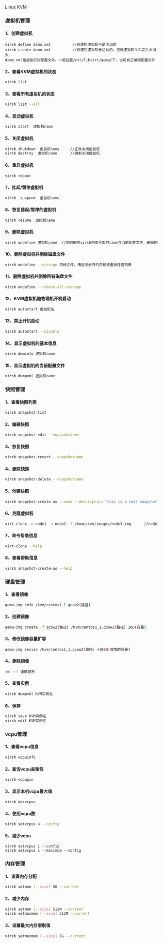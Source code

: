 Linux KVM
<a name="7JW3q"></a>
### 虚拟机管理
<a name="K4BRO"></a>
#### 1、创建虚拟机
```
virsh define damo.xml          //创建的虚拟机不是活动的
virsh create damo.xml          //创建的虚拟机是活动的，但是虚拟机关机之后会消失
damo.xml是虚拟机的配置文件，一般位置/etc/libvirt/qemu/下，也可自己编辑配置文件
```
<a name="08JSN"></a>
#### 2、查看KVM虚拟机的状态
```bash
virsh list
```
<a name="0a3fk"></a>
#### 3、查看所有虚拟机的状态
```bash
virsh list --all
```
<a name="Vwa4a"></a>
#### 4、启动虚拟机
```bash
virsh start  虚拟机name
```
<a name="idXE9"></a>
#### 5、关闭虚拟机
```bash
virsh shutdown  虚拟机name     //正常关闭虚拟机
virsh destroy  虚拟机name      //强制关闭虚拟机
```
<a name="GBbtY"></a>
#### 6、重启虚拟机
```bash
virsh reboot
```
<a name="D94ZZ"></a>
#### 7、挂起/暂停虚拟机
```bash
virsh  suspend  虚拟机name
```
<a name="KBP2i"></a>
#### 8、恢复挂起/暂停的虚拟机
```bash
virsh resume  虚拟机name
```
<a name="gcFKn"></a>
#### 9、删除虚拟机
```bash
virsh undefine 虚拟机name  //同时删除virsh列表里面的name与当前配置文件，删除的虚拟机必须是不活动的
```
<a name="UycBd"></a>
#### 10、删除虚拟机并删除磁盘文件
```bash
virsh undefine --storage 目标文件，用逗号分开的目标或者源路径列表
```
<a name="2e75q"></a>
#### 11、删除虚拟机并删除所有磁盘文件
```bash
virsh undefine --remove-all-storage
```
<a name="loloF"></a>
#### 12、KVM虚拟机随物理机开机启动
```bash
virsh autostart 虚拟机名
```
<a name="zX1Zl"></a>
#### 13、禁止开机启动
```bash
virsh autostart --disable
```
<a name="EZo1B"></a>
#### 14、显示虚拟机的基本信息
```bash
virsh dominfo 虚拟机name
```
<a name="QxvUb"></a>
#### 15、显示虚拟机的当前配置文件
```bash
virsh dumpxml 虚拟机name
```
<a name="79uVW"></a>
### 快照管理
<a name="dZCb3"></a>
#### 1、查看快照列表
```bash
virsh snapshot-list
```
<a name="iB0ov"></a>
#### 2、编辑快照
```bash
virsh snapshot-edit --snapshotname
```
<a name="PyITX"></a>
#### 3、恢复快照
```bash
virsh snapshot-revert --snapshotname
```
<a name="df7b572c"></a>
#### 4、删除快照
```bash
virsh snapshot-delete --snapshotname
```
<a name="w1K6s"></a>
#### 5、创建快照
```bash
virsh snapshot-create-as --name --description "this is a test snapshot"
```
<a name="3E6S2"></a>
#### 6、克隆虚拟机
```bash
virt-clone -o node1 -n node2 -f /home/kvm/images/node3.img      //node1是需要克隆的虚拟机，node2是克隆之后的虚拟机name，/home/kvm/images/是克隆的镜像的存储位置，node3.img 是镜像的名称与格式
```
<a name="Fs89V"></a>
#### 7、命令帮助信息
```bash
virt-clone --help
```
<a name="2OO7V"></a>
#### 8、查看帮助信息
```bash
virsh snapshot-create-as --help
```
<a name="wvRHJ"></a>
### 硬盘管理
<a name="OksZr"></a>
#### 1、查看镜像
```bash
qemu-img info /kvm/centos1_1.qcow2(路径)
```
<a name="4KjKc"></a>
#### 2、创建镜像
```bash
qemu-img create -f qcow2(格式) /kvm/centos1_1.qcow2(路径) 20G(容量)
```
<a name="eXeHB"></a>
#### 3、修改镜像容量扩容
```bash
qemu-img resize /kvm/centos1_1.qcow2(路径) +100G(增加的容量)
```
<a name="OpDbL"></a>
#### 4、删除镜像
```bash
rm -rf 谨慎使用
```
<a name="OculF"></a>
#### 5、查看实例
```bash
virsh dumpxml KVM实例名
```
<a name="D5Ofc"></a>
#### 6、保存
```bash
virsh save KVM实例名
virsh edit KVM实例名
```
<a name="RcAig"></a>
### vcpu管理
<a name="ijkE6"></a>
#### 1、查看vcpu信息
```bash
virsh vcpuinfo
```
<a name="867df6a5"></a>
#### 2、查询vcpu亲和性
```bash
virsh vcpupin
```
<a name="HqB5q"></a>
#### 3、显示本机vcpu最大值
```bash
virsh maxvcpus
```
<a name="byVSL"></a>
#### 4、使用vcpu数
```bash
virsh setvcpus 4 --config
```
<a name="9fIes"></a>
#### 5、减少vcpu
```
virsh setvcpus 1 --config
virsh setvcpus 1 --maximum --config
```
<a name="6p6g7"></a>
### 内存管理
<a name="nBBUv"></a>
#### 1、设置内存分配
```bash
virsh setmem [--size] 5G --current
```
<a name="JdHWs"></a>
#### 2、减少内存
```bash
virsh setmem [--size] 512M --current
virsh setmaxmem [--size] 512M --current
```
<a name="6qs5m"></a>
#### 3、设置最大内存限制值
```bash
virsh setmaxmem [--size] 5G --current
```
